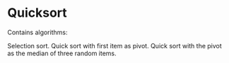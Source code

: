 # Quicksort

Contains algorithms:

Selection sort.
Quick sort with first item as pivot.
Quick sort with the pivot as the median of three random items.
